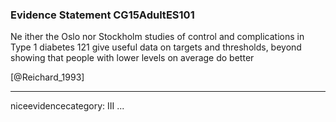 ### Evidence Statement CG15AdultES101
Ne ither the Oslo nor Stockholm studies of control and complications in Type 1 diabetes 121 give useful data on targets and thresholds, beyond showing that people with lower levels on average do better

[@Reichard_1993]

---
niceevidencecategory: III
...


